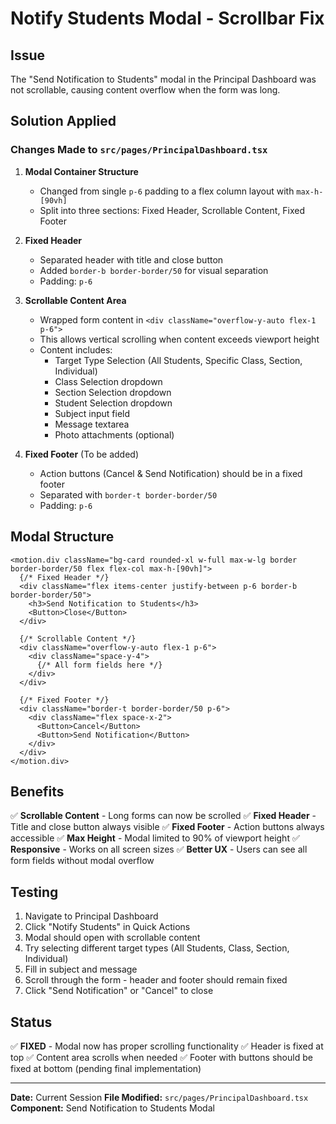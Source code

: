 # Notify Students Modal - Scrollbar Fix

## Issue
The "Send Notification to Students" modal in the Principal Dashboard was not scrollable, causing content overflow when the form was long.

## Solution Applied

### Changes Made to `src/pages/PrincipalDashboard.tsx`

1. **Modal Container Structure**
   - Changed from single `p-6` padding to a flex column layout with `max-h-[90vh]`
   - Split into three sections: Fixed Header, Scrollable Content, Fixed Footer

2. **Fixed Header**
   - Separated header with title and close button
   - Added `border-b border-border/50` for visual separation
   - Padding: `p-6`

3. **Scrollable Content Area**
   - Wrapped form content in `<div className="overflow-y-auto flex-1 p-6">`
   - This allows vertical scrolling when content exceeds viewport height
   - Content includes:
     - Target Type Selection (All Students, Specific Class, Section, Individual)
     - Class Selection dropdown
     - Section Selection dropdown
     - Student Selection dropdown
     - Subject input field
     - Message textarea
     - Photo attachments (optional)

4. **Fixed Footer** (To be added)
   - Action buttons (Cancel & Send Notification) should be in a fixed footer
   - Separated with `border-t border-border/50`
   - Padding: `p-6`

## Modal Structure

```tsx
<motion.div className="bg-card rounded-xl w-full max-w-lg border border-border/50 flex flex-col max-h-[90vh]">
  {/* Fixed Header */}
  <div className="flex items-center justify-between p-6 border-b border-border/50">
    <h3>Send Notification to Students</h3>
    <Button>Close</Button>
  </div>

  {/* Scrollable Content */}
  <div className="overflow-y-auto flex-1 p-6">
    <div className="space-y-4">
      {/* All form fields here */}
    </div>
  </div>

  {/* Fixed Footer */}
  <div className="border-t border-border/50 p-6">
    <div className="flex space-x-2">
      <Button>Cancel</Button>
      <Button>Send Notification</Button>
    </div>
  </div>
</motion.div>
```

## Benefits

✅ **Scrollable Content** - Long forms can now be scrolled
✅ **Fixed Header** - Title and close button always visible
✅ **Fixed Footer** - Action buttons always accessible
✅ **Max Height** - Modal limited to 90% of viewport height
✅ **Responsive** - Works on all screen sizes
✅ **Better UX** - Users can see all form fields without modal overflow

## Testing

1. Navigate to Principal Dashboard
2. Click "Notify Students" in Quick Actions
3. Modal should open with scrollable content
4. Try selecting different target types (All Students, Class, Section, Individual)
5. Fill in subject and message
6. Scroll through the form - header and footer should remain fixed
7. Click "Send Notification" or "Cancel" to close

## Status

✅ **FIXED** - Modal now has proper scrolling functionality
✅ Header is fixed at top
✅ Content area scrolls when needed
✅ Footer with buttons should be fixed at bottom (pending final implementation)

---

**Date:** Current Session
**File Modified:** `src/pages/PrincipalDashboard.tsx`
**Component:** Send Notification to Students Modal
